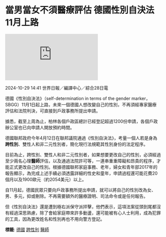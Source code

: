 # 當男當女不須醫療評估 德國性別自決法11月上路

![情境示意圖，與新聞當事者無關。圖／Ingimage](https://pgw.udn.com.tw/gw/photo.php?u=https://uc.udn.com.tw/photo/2024/10/29/4/30804558.jpg&x=0&y=0&sw=0&sh=0&sl=W&fw=800&exp=3600&w=930)

2024-10-29 14:41 世界日報／編譯中心／綜合28日電

德國《性別自決法》（self-determination in terms of the gender marker，SBGG）11月1日起上路，未來一個德國人想改變自己的性別，不再須經專家醫療評估和法院判決，可直接到戶政事務所提出申請。

據悉，截至上周為止，柏林各個戶政區總計已經登記超過1200份申請，各個戶政辦公室也已向申請人開放預約時間。

德國聯邦政府今年4月12日在聯邦議院通過《性別自決法》，考量一個人若是身為**跨性別**、雙性人和非二元性別者，簡化現行法規範其性別身份的法定程序。

目前為止，跨性別、雙性人和非二元性別者，如果想要更改自己的性別，必須經過至少兩名心理**醫師**評估，以及通過法院許可等，一連串重重障礙和昂貴的程序，才能正式更改自己的性別。根據德國聯邦家庭事務、老年，婦女和青年部2017年的報告顯示，為完成上述手續必須透露詳細的性史和童年，申請過程還可能花費20個月以及1900歐元（約2054美元）以上。

自11月起，德國民眾只要向戶政事務所提出申請，就可以將自己的性別改為女、男、多元，抑或刪除。不再需要額外的醫療證明、司法命令或是任何報告。

但《性別自決法》還是遭到極右派保守派抨擊，他們表示，這項法案從頭到尾都沒有經過深思熟慮，除了會給家庭帶來許多動盪，還可能被有心人士利用，成為犯罪的工具，因為更改姓名和性別再也不用向警方登記。

**標籤**: [德國](https://www.udn.com/search/tagging/2/德國) [跨性別](https://www.udn.com/search/tagging/2/跨性別) [醫師](https://www.udn.com/search/tagging/2/醫師)